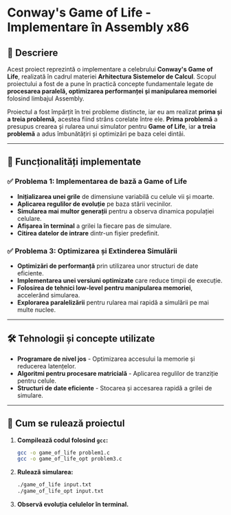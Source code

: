 # Conway's Game of Life - Implementare în Assembly x86

## 📖 Descriere
Acest proiect reprezintă o implementare a celebrului **Conway's Game of Life**, realizată în cadrul materiei **Arhitectura Sistemelor de Calcul**. Scopul proiectului a fost de a pune în practică concepte fundamentale legate de **procesarea paralelă, optimizarea performanței și manipularea memoriei** folosind limbajul Assembly.

Proiectul a fost împărțit în trei probleme distincte, iar eu am realizat **prima și a treia problemă**, acestea fiind strâns corelate între ele. **Prima problemă** a presupus crearea și rularea unui simulator pentru **Game of Life**, iar **a treia problemă** a adus îmbunătățiri și optimizări pe baza celei dintâi.

---

## 🚀 **Funcționalități implementate**
### ✅ **Problema 1: Implementarea de bază a Game of Life**
-  **Inițializarea unei grile** de dimensiune variabilă cu celule vii și moarte.
-  **Aplicarea regulilor de evoluție** pe baza stării vecinilor.
-  **Simularea mai multor generații** pentru a observa dinamica populației celulare.
-  **Afișarea în terminal** a grilei la fiecare pas de simulare.
-  **Citirea datelor de intrare** dintr-un fișier predefinit.

### ✅ **Problema 3: Optimizarea și Extinderea Simulării**
-  **Optimizări de performanță** prin utilizarea unor structuri de date eficiente.
-  **Implementarea unei versiuni optimizate** care reduce timpii de execuție.
-  **Folosirea de tehnici low-level pentru manipularea memoriei**, accelerând simularea.
-  **Explorarea paralelizării** pentru rularea mai rapidă a simulării pe mai multe nuclee.

---

## 🛠 **Tehnologii și concepte utilizate**
- **Programare de nivel jos** - Optimizarea accesului la memorie și reducerea latențelor.
- **Algoritmi pentru procesare matricială** - Aplicarea regulilor de tranziție pentru celule.
- **Structuri de date eficiente** - Stocarea și accesarea rapidă a grilei de simulare.

---

## 🔧 **Cum se rulează proiectul**
1. **Compilează codul folosind `gcc`:**
   ```sh
   gcc -o game_of_life problem1.c
   gcc -o game_of_life_opt problem3.c
   ```
2. **Rulează simularea:**
   ```sh
   ./game_of_life input.txt
   ./game_of_life_opt input.txt
   ```
3. **Observă evoluția celulelor în terminal.**


